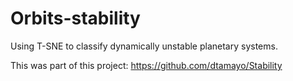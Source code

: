 # Orbits-stability
Using T-SNE to classify dynamically unstable planetary systems.

This was part of this project: https://github.com/dtamayo/Stability

